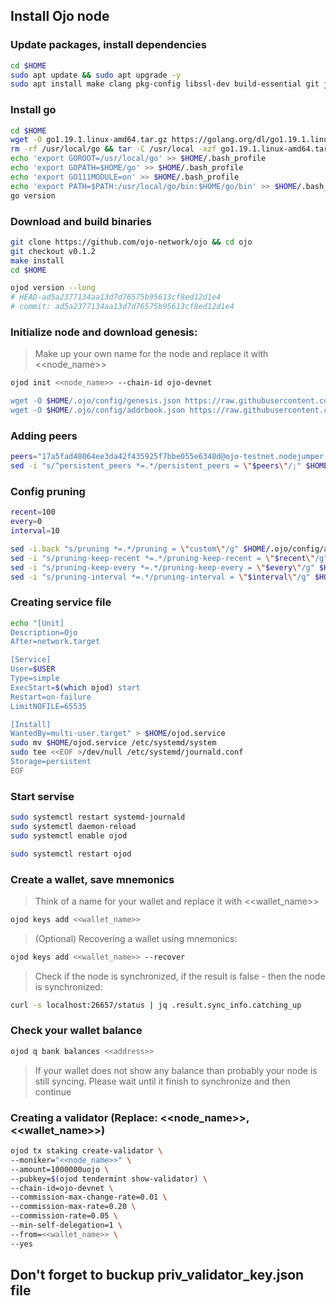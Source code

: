 ## Install Ojo node

### Update packages, install dependencies
```bash
cd $HOME
sudo apt update && sudo apt upgrade -y
sudo apt install make clang pkg-config libssl-dev build-essential git jq ncdu bsdmainutils htop -y < "/dev/null"
```
### Install go
```bash
cd $HOME
wget -O go1.19.1.linux-amd64.tar.gz https://golang.org/dl/go1.19.1.linux-amd64.tar.gz
rm -rf /usr/local/go && tar -C /usr/local -xzf go1.19.1.linux-amd64.tar.gz && rm go1.19.1.linux-amd64.tar.gz
echo 'export GOROOT=/usr/local/go' >> $HOME/.bash_profile
echo 'export GOPATH=$HOME/go' >> $HOME/.bash_profile
echo 'export GO111MODULE=on' >> $HOME/.bash_profile
echo 'export PATH=$PATH:/usr/local/go/bin:$HOME/go/bin' >> $HOME/.bash_profile && . $HOME/.bash_profile
go version
```
### Download and build binaries
```bash
git clone https://github.com/ojo-network/ojo && cd ojo
git checkout v0.1.2
make install
cd $HOME

ojod version --long
# HEAD-ad5a2377134aa13d7d76575b95613cf8ed12d1e4
# commit: ad5a2377134aa13d7d76575b95613cf8ed12d1e4
```
### Initialize node and download genesis:
> Make up your own name for the node and replace it with <<node_name>>
```bash
ojod init <<node_name>> --chain-id ojo-devnet

wget -O $HOME/.ojo/config/genesis.json https://raw.githubusercontent.com/88Mikhail88/My_Testnets/main/Ojo/genesis.json
wget -O $HOME/.ojo/config/addrbook.json https://raw.githubusercontent.com/88Mikhail88/My_Testnets/main/Ojo/addrbook.json
```
### Adding peers
```bash
peers="17a5fad48064ee3da42f435925f7bbe055e6348d@ojo-testnet.nodejumper.io:37656,239caa37cb0f131b01be8151631b649dc700cd97@95.217.200.36:46656,b133dde2713a216a017399920419fcb1e084cdb2@136.243.88.91:7330,2c40b0aedc41b7c1b20c7c243dd5edd698428c41@138.201.85.176:26696,7d6706d7ee674e2b2c38d3eb47d85ec6e376c377@49.12.123.87:56656,9ebe723eef929e9eff748f4046d6130ee349a398@65.108.203.149:24017,8fbfa810cb666ddef1c9f4405e933ef49138f35a@65.108.199.120:54656,0d4dc8d9e80df99fdf7fbb0e44fbe55e0f8dde28@65.108.205.47:14756,8b6c75d20ac3ceeb7f0f1d4b5fc89a69e567c47b@65.108.231.238:36656,7bf4e4a18bf2006f79f50c79903f77d4e2a5a303@65.21.77.175:33307,3147dcfa5c320f31b083a1d1319cbcb010108f9f@65.108.233.220:17656,bdd24cab3246503ae261aea82f077ffb66d56ce3@95.216.39.183:28656,d6318facf0de085644dcf8ba57bcc1725b6ec515@89.58.59.75:36656,406466cf9c390c0fd1784a197f2bb38a786da35e@185.111.159.115:28656,d5519e378247dfb61dfe90652d1fe3e2b3005a5b@65.109.68.190:50656,7416a65de3cc548a537dbb8bdf93dbd83fe401d2@78.107.234.44:26656,2720b3b9e1a318d5b4abdad65714c55e09f43965@82.208.21.78:36656,f702b19a4dae5ad813dabe3f529bf31c160a74e0@5.189.176.202:26656,f474a520009496972515f843cdb835fc7d663779@65.109.23.114:21656,1879aa588b4d6431bf40543f3a44129dcf60a043@144.91.77.68:50656,e052b7c899bae41f6d89f70f81de50e28b72a7bf@38.242.237.100:26656,f4663c5df8ee2e2b6e1cc6a9d7ad09687a27e08c@68.183.32.158:26656,da369d44c00dba309237b21391806504353d188f@194.163.187.175:50656,c37e444f67af17545393ad16930cd68dc7e3fd08@95.216.7.169:61156,9ea0473b3684dbf1f2cf194f69f746566dab6760@78.46.99.50:22656,3130147135ce803784e0941aecbcc2597bc74425@85.214.116.96:33656,d1c5c6bf4641d1800e931af6858275f08c20706d@23.88.5.169:18656,b6c75d1fbdc9c39daaaf52a4c0937b9f06975808@167.235.198.193:26656,f12af93f4f59534a022192408c31fdd1d2f1bb0c@38.242.131.92:26656,b6b4a4c720c4b4a191f0c5583cc298b545c330df@65.109.28.219:21656,67c653cec3e0e116939841b9c601b43daecae47e@116.202.170.159:24656,11bb322f6396a1ca67717cf162385ed250503e28@154.12.253.123:36656,1b5c5927e6e3685b3e9fc278ca4c9d7002d4cc10@65.21.134.250:17656,855fc154f9054ce4055719e09ce6f7f1d0ecd9fb@85.10.198.171:36656,18300f0a5973798c3900fe51ff255bb6bca982f9@65.109.65.248:36656,8d526cda50211b9dc370ad3bbd8972958c1157d1@91.113.222.115:26656,d97bd8a6ca6766efd8f5a5fb5af96a92a4f2fe4e@195.3.222.189:26656,7186f24ace7f4f2606f56f750c2684d387dc39ac@65.108.231.124:12656,5a4201370808de8fe5926db82767d8be44c9d288@51.222.42.89:50656,d9df87e2e26db62ef4014ce6e8705ee11bda304f@176.124.220.21:4669,da9e028814ff30ec24e94bec6887f4686f692b86@173.212.222.167:30656,50ad0e558d9da6fce98ae4527cd49ee3e8d19940@94.250.202.215:26656,cb706ebe1d7a1f1d3e281bf46a78d84251f50810@95.216.14.72:26656,8671c2dbbfd918374292e2c760704414d853f5b7@35.215.121.109:26656,1b81440d84a2746af6fba80c1a3a091f298f7a7a@185.206.214.254:26656,dd100ed6f1046f8db6d1d7ad04ed6253f935e9b2@176.118.198.128:26656,5c2a752c9b1952dbed075c56c600c3a79b58c395@95.214.52.139:27226,ae3621c022cddc8c05d7640c14147d257746fb74@185.215.166.73:26656,a23cc4cbb09108bc9af380083108262454539aeb@35.215.116.65:26656,b0968b57bcb5e527230ef3cfa3f65d5f1e4647dd@35.212.224.95:26656"
sed -i "s/^persistent_peers *=.*/persistent_peers = \"$peers\"/;" $HOME/.ojo/config/config.toml
```
### Config pruning
```bash
recent=100
every=0
interval=10

sed -i.back "s/pruning *=.*/pruning = \"custom\"/g" $HOME/.ojo/config/app.toml
sed -i "s/pruning-keep-recent *=.*/pruning-keep-recent = \"$recent\"/g" $HOME/.ojo/config/app.toml
sed -i "s/pruning-keep-every *=.*/pruning-keep-every = \"$every\"/g" $HOME/.ojo/config/app.toml
sed -i "s/pruning-interval *=.*/pruning-interval = \"$interval\"/g" $HOME/.ojo/config/app.toml
```
### Creating service file
```bash
echo "[Unit]
Description=Ojo
After=network.target

[Service]
User=$USER
Type=simple
ExecStart=$(which ojod) start
Restart=on-failure
LimitNOFILE=65535

[Install]
WantedBy=multi-user.target" > $HOME/ojod.service
sudo mv $HOME/ojod.service /etc/systemd/system
sudo tee <<EOF >/dev/null /etc/systemd/journald.conf
Storage=persistent
EOF
```
### Start servise
```bash
sudo systemctl restart systemd-journald
sudo systemctl daemon-reload
sudo systemctl enable ojod 

sudo systemctl restart ojod
```

### Create a wallet, save mnemonics
> Think of a name for your wallet and replace it with <<wallet_name>>
```bash
ojod keys add <<wallet_name>>
```
> (Optional) Recovering a wallet using mnemonics:
```bash
ojod keys add <<wallet_name>> --recover
```
> Check if the node is synchronized, if the result is false - then the node is synchronized:
```bash
curl -s localhost:26657/status | jq .result.sync_info.catching_up
```

### Check your wallet balance
```bash
ojod q bank balances <<address>>
```
> If your wallet does not show any balance than probably your node is still syncing. Please wait until it finish to synchronize and then continue

### Creating a validator (Replace: <<node_name>>, <<wallet_name>>) 
```bash
ojod tx staking create-validator \
--moniker="<<node_name>>" \
--amount=1000000uojo \
--pubkey=$(ojod tendermint show-validator) \
--chain-id=ojo-devnet \
--commission-max-change-rate=0.01 \
--commission-max-rate=0.20 \
--commission-rate=0.05 \
--min-self-delegation=1 \
--from=<<wallet_name>> \
--yes 
```

## Don't forget to buckup **priv_validator_key.json** file  
